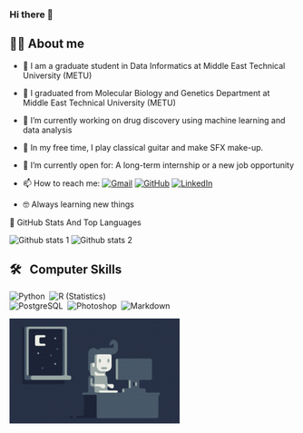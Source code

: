 ### Hi there 👋

## 💁‍♀️  About me
- 🏫 I am a graduate student in Data Informatics at Middle East Technical University (METU)
- 🏫 I graduated from Molecular Biology and Genetics Department at Middle East Technical University (METU)
- 🔭 I’m currently working on drug discovery using machine learning and data analysis
- 🎵 In my free time, I play classical guitar and make SFX make-up. 
- 🤔 I’m currently open for: A long-term internship or a new job opportunity
- 📫 How to reach me:
	<a href="dogrusozirem11@gmail.com"><img img src="https://img.shields.io/badge/gmail-%23EA4335.svg?style=plastic&logo=gmail&logoColor=white" alt="Gmail"/></a>
	<a href="https://github.com/iremdogrusoz"><img src="https://img.shields.io/badge/github-%23181717.svg?style=plastic&logo=github&logoColor=white" alt="GitHub"/></a>
	<a href="https://www.linkedin.com/in/iremdogrusoz/"><img src="https://img.shields.io/badge/linkedin-%230A66C2.svg?style=plastic&logo=linkedin&logoColor=white" alt="LinkedIn"/></a>
	
- 🤓 Always learning new things

	
📌 GitHub Stats And Top Languages

![Github stats 1](https://github-readme-stats.vercel.app/api?username=iremdogrusoz&show_icons=true&theme=gradient) 
![Github stats 2](https://github-readme-stats.vercel.app/api?username=iremdogrusoz&show_icons=true&theme=radical)

## 🛠️ &nbsp; Computer Skills 
![Python](https://img.shields.io/badge/-Python-05122A?style=flat&logo=python)&nbsp;
![R (Statistics)](https://img.shields.io/badge/-R-05122A?style=flat&logo=R&logoColor=276DC3)\
![PostgreSQL](https://img.shields.io/badge/-PostgreSQL-05122A?style=flat&logo=PostgreSQL)&nbsp;
![Photoshop](https://img.shields.io/badge/-Photoshop-05122A?style=flat&logo=adobe-photoshop)&nbsp;
![Markdown](https://img.shields.io/badge/-Markdown-05122A?style=flat&logo=markdown)

<img src="https://github.com/iremdogrusoz/iremdogrusoz/blob/main/Night-Coding.gif" width="auto">







